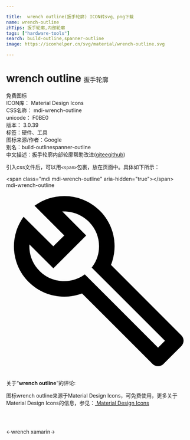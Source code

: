 ```yaml
---

title:  wrench outline(扳手轮廓) ICON转svg、png下载
name: wrench-outline
zhTips: 扳手轮廓,内部轮廓
tags: ["hardware-tools"]
search: build-outline,spanner-outline
image: https://iconhelper.cn/svg/material/wrench-outline.svg

---
```


# wrench outline  <small style="font-size: 60%;font-weight: 100">扳手轮廓</small>


<div class="detail-page">
<p>
<span><span class="badge-success badge">免费图标</span> </span>
<br/>
<span>
ICON库：
<span class="badge-secondary badge">Material Design Icons</span> 
</span>
<br/>
<span>
CSS名称：
<span class="badge-secondary badge">mdi-wrench-outline</span> 
</span>
<br/>
<span>
unicode：
<span class="badge-secondary badge">F0BE0</span> 
<copy-btn content='F0BE0' btn-title=""></copy-btn>
<copy-btn :content='String.fromCodePoint(parseInt("F0BE0", 16))' btn-title="复制U"></copy-btn>
</span>
<br/>
<span>
版本：
<span class="badge-secondary badge">3.0.39</span> 
</span><br/><span>标签：<span class="badge-light badge"><router-link to="/tags/hardware-tools.html">硬件、工具</router-link></span></span>
<br/>
<span>图标来源/作者：<span class="badge-light badge">Google</span></span> 
<br/>
<span>别名：<span class="badge-light badge">build-outline</span><span class="badge-light badge">spanner-outline</span></span><br/><span class="zh-detail">中文描述：<span class="badge-primary badge">扳手轮廓</span><span class="badge-primary badge">内部轮廓</span><span class="help-link"><span>帮助改进</span>(<a href="https://gitee.com/liuwave/icon-helper/edit/master/json/material/wrench-outline.json" target="_blank" rel="noopener noreferrer">gitee</a><a href="https://github.com/liuwave/icon-helper/edit/master/json/material/wrench-outline.json" target="_blank" rel="noopener noreferrer">github</a></span>)</span><br/>
</p>
</div>
<div class="alert alert-dark">
  <i class="mdi mdi-wrench-outline mdi-48px"></i>
  <i class="mdi mdi-wrench-outline mdi-36px"></i>
  <i class="mdi mdi-wrench-outline mdi-24px"></i>
  <i class="mdi mdi-wrench-outline mdi-18px"></i>
</div>
<div>
  <p>引入css文件后，可以用<code>&lt;span&gt;</code>包裹，放在页面中。具体如下所示：    
  </p>
  <div class="alert alert-primary" style="font-size: 14px">
    &lt;span class="mdi mdi-wrench-outline" aria-hidden="true"&gt;&lt;/span&gt;
    <copy-btn content='<span class="mdi mdi-wrench-outline" aria-hidden="true"></span>'></copy-btn>
  </div>
  <div class="alert alert-secondary">
    <i class="mdi mdi-wrench-outline"
    style="font-size: 24px"
    aria-hidden="true"></i> mdi-wrench-outline
    <copy-btn content="mdi-wrench-outline" btn-title="复制图标名称"></copy-btn>
  </div>
</div>
<div id="svg" class="svg-wrap">
<svg xmlns="http://www.w3.org/2000/svg" viewBox="0 0 24 24"><path d="M22.61,19L13.53,9.91C14.46,7.57 14,4.81 12.09,2.91C9.79,0.61 6.21,0.4 3.66,2.26L7.5,6.11L6.08,7.5L2.25,3.69C0.39,6.23 0.6,9.82 2.9,12.11C4.76,13.97 7.47,14.46 9.79,13.59L18.9,22.7C19.29,23.09 19.92,23.09 20.31,22.7L22.61,20.4C23,20 23,19.39 22.61,19M19.61,20.59L10.15,11.13C9.54,11.58 8.86,11.85 8.15,11.95C6.79,12.15 5.36,11.74 4.32,10.7C3.37,9.76 2.93,8.5 3,7.26L6.09,10.35L10.33,6.11L7.24,3C8.5,2.95 9.73,3.39 10.68,4.33C11.76,5.41 12.17,6.9 11.92,8.29C11.8,9 11.5,9.66 11.04,10.25L20.5,19.7L19.61,20.59Z" /></svg>
</div>
<detail full-name='mdi-wrench-outline'></detail>
<div class="icon-detail__container">
<p>关于“<b>wrench outline</b>”的评论:</p>
</div>
<Vssue title="关于“wrench outline”的评论" />    
<div><p>图标wrench outline来源于Material Design Icons，可免费使用，更多关于 Material Design Icons的信息，参见：<a target="_blank" href="https://iconhelper.cn/material.html"> Material Design Icons</a>
</p></div>

<div style="padding:2rem 0 " class="page-nav"><p class="inner"><span class="prev">←<router-link to="/icon/wrench.html">wrench</router-link></span> <span class="next"><router-link to="/icon/xamarin.html">xamarin</router-link>→</span></p></div>


